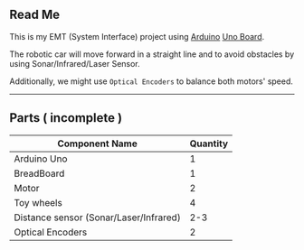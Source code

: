 ## Read Me

This is my EMT (System Interface) project using [Arduino](http://www.arduino.cc/) [Uno Board](http://arduino.cc/en/Main/arduinoBoardUno).

The robotic car will move forward in a straight line and
to avoid obstacles by using Sonar/Infrared/Laser Sensor.

Additionally, we might use `Optical Encoders` to balance both motors' speed.

***

## Parts ( incomplete )

Component Name 		|	Quantity
---------------		|	---------  
Arduino Uno			|	1
BreadBoard			|	1
Motor				|	2
Toy wheels			|	4
Distance sensor (Sonar/Laser/Infrared)		|	2-3
Optical  Encoders 	|	2
